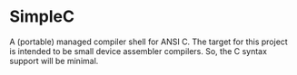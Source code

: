 # SimpleC
A (portable) managed compiler shell for ANSI C. The target for this project is intended to be small device assembler compilers. So, the C syntax support will be minimal.
